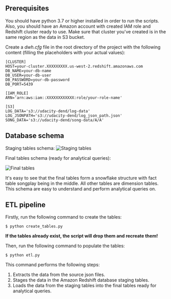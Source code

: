 ## Prerequisites

You should have python 3.7 or higher installed in order to run the scripts. Also, you should have an Amazon account with created IAM role and Redshift cluster ready to use. Make sure that cluster you've created is in the same region as the data in S3 bucket.

Create a *dwh.cfg* file in the root directory of the project with the following content (filling the placeholders with your actual values):
```
[CLUSTER]
HOST=your-cluster.XXXXXXXXX.us-west-2.redshift.amazonaws.com
DB_NAME=your-db-name
DB_USER=your-db-user
DB_PASSWORD=your-db-password
DB_PORT=5439

[IAM_ROLE]
ARN='arn:aws:iam::XXXXXXXXXXXX:role/your-role-name'

[S3]
LOG_DATA='s3://udacity-dend/log-data'
LOG_JSONPATH='s3://udacity-dend/log_json_path.json'
SONG_DATA='s3://udacity-dend/song-data/A/A'
```

## Database schema

Staging tables schema:
![Staging tables](/images/staging_tables.png)

Final tables schema (ready for analytical queries):

![Final tables](/images/final_tables.png)

It's easy to see that the final tables form a snowflake structure with fact table songplay being in the middle. All other tables are dimension tables. This schema are easy to understand and perform analytical queries on.


## ETL pipeline

Firstly, run the following command to create the tables:
```
$ python create_tables.py
```

**If the tables already exist, the script will drop them and recreate them!**

Then, run the following command to populate the tables:
```
$ python etl.py
```

This command performs the following steps:

1. Extracts the data from the source json files.
2. Stages the data in the Amazon Redshift database staging tables.
3. Loads the data from the staging tables into the final tables ready for analytical queries.  